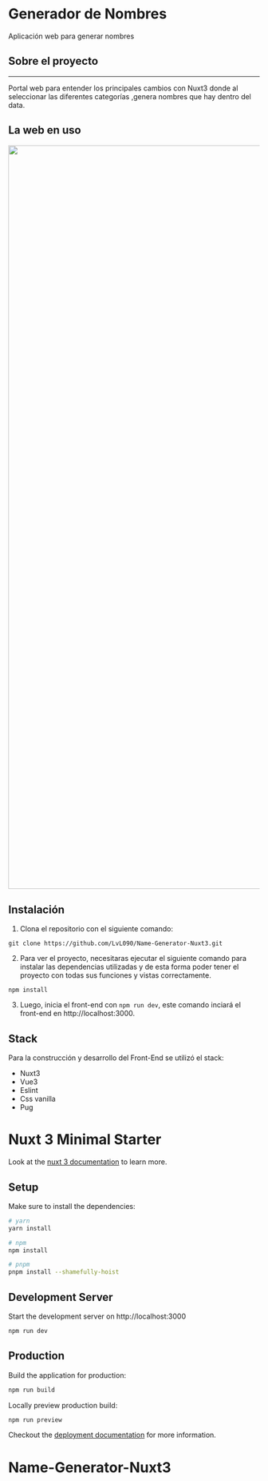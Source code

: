 # Generador de Nombres

Aplicación web para generar nombres


## Sobre el proyecto

------------
Portal web para entender los principales cambios con Nuxt3 donde al seleccionar las diferentes categorías ,genera nombres que hay dentro del data.

## La web en uso

<img width="1487" alt="" src="![captura](https://user-images.githubusercontent.com/99020950/197337139-f1ca2b13-be35-4a03-9320-88b5b50abaed.png)
">


## Instalación

1. Clona el repositorio con el siguiente comando: 
```
git clone https://github.com/LvL090/Name-Generator-Nuxt3.git
```

2. Para ver el proyecto, necesitaras ejecutar el siguiente comando para instalar las dependencias utilizadas y de esta forma poder tener el proyecto con todas sus funciones y vistas correctamente.

```
npm install
```

3. Luego, inicia el front-end con `npm run dev`, este comando inciará el front-end en http://localhost:3000.



## Stack 
Para la construcción y desarrollo del Front-End se utilizó el stack:
- Nuxt3
- Vue3
- Eslint
- Css vanilla
- Pug



















# Nuxt 3 Minimal Starter

Look at the [nuxt 3 documentation](https://v3.nuxtjs.org) to learn more.

## Setup

Make sure to install the dependencies:

```bash
# yarn
yarn install

# npm
npm install

# pnpm
pnpm install --shamefully-hoist
```

## Development Server

Start the development server on http://localhost:3000

```bash
npm run dev
```

## Production

Build the application for production:

```bash
npm run build
```

Locally preview production build:

```bash
npm run preview
```

Checkout the [deployment documentation](https://v3.nuxtjs.org/guide/deploy/presets) for more information.
# Name-Generator-Nuxt3
